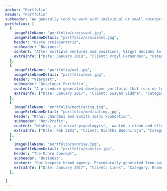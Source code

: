 ```yaml
---
anchor: "Portfolio"
header: "Portfolio"
subheader: "We generally tend to work with individual or small enterprises who let us interprit their story with them. Generally, it'd start with a storyboard and the process of detailing out involves multiple rounds of discussion so that we understand the philosophy and the motivation behind the brand that we are to craft."
portfolios: [
  {
    imageFileName: "portfolio/croissant.jpg",
    imageFileNameDetail: "portfolio/croissant.jpg",
    header: "Geste croissanterie",
    subheader: "Business",
    content: "After multiple ventures and positions, Virgyl decides to start his own croissanterie and artisinal bakery at Toronto, Canada. We worked with him from ground up, from figuring out the layout to the brand colors, to delivering a fast, responsive and an easily configurable website.",
    extraInfo: ["Date: January 2019", "Client: Vrgyl Fernandes", "Category: Business"]
  },
  {
    imageFileName: "portfolio/owl.jpg",
    imageFileNameDetail: "portfolio/owl.jpg",
    header: "Viergast",
    subheader: "Developer Portfolio",
    content: "A procedure generated developer portfolio that runs on top of a reactjs, material design and google cloud platform. Its eminently configurable and forms the basis of our propertary site-gen technology.",
    extraInfo: ["Date: January 2017", "Client: Swayam Siddha", "Category: Portfolio"]
  },
  {
    imageFileName: "portfolio/meditating.jpg",
    imageFileNameDetail: "portfolio/meditating.jpg",
    header: "Rahul Chandani and Sunita Joshi Foundation",
    subheader: "Non-Profit",
    content: "Nishta, a clinical psycologyist,  wanted a clean and effective website to establish digital presense for her social initiative based out of New Delhi, India. She was clear about the technology stack, language and content of the site. We delivered a minimalist and functional website built with Wix.com",
    extraInfo: ["Date: Feb 2021", "Client: Nishtha Buddhiraja", "Category: NGO"]
  },
  {
    imageFileName: "portfolio/sunrise.jpg",
    imageFileNameDetail: "portfolio/sunrise.jpg",
    header: "The Ochre Concept",
    subheader: "Business",
    content: "Our bespoke brand agency. Procedurally generated from our propritery site generation technology. Built on gatsbyjs, bootstrap and netlify and eminently configurable.",
    extraInfo: ["Date: January 2017", "Client: Lines", "Category: Branding"]
  },

]
---
```

